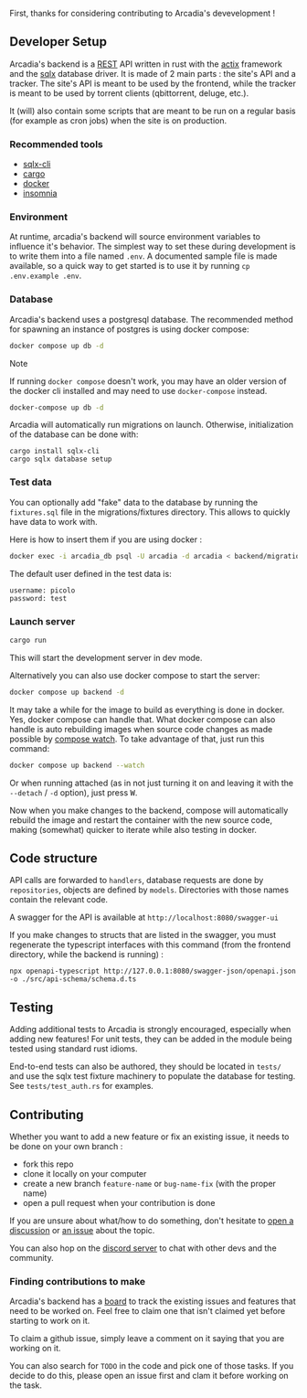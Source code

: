 First, thanks for considering contributing to Arcadia's devevelopment !

## Developer Setup

Arcadia's backend is a [REST](https://en.wikipedia.org/wiki/REST) API written in rust with the [actix](https://github.com/actix/actix-web) framework and the [sqlx](https://github.com/launchbadge/sqlx) database driver. It is made of 2 main parts : the site's API and a tracker. The site's API is meant to be used by the frontend, while the tracker is meant to be used by torrent clients (qbittorrent, deluge, etc.).

It (will) also contain some scripts that are meant to be run on a regular basis (for example as cron jobs) when the site is on production.

### Recommended tools
- [sqlx-cli](https://github.com/launchbadge/sqlx/blob/main/sqlx-cli/README.md)
- [cargo](https://doc.rust-lang.org/cargo/getting-started/installation.html)
- [docker](https://docs.docker.com/desktop/setup/install)
- [insomnia](https://github.com/Kong/insomnia/)

### Environment
At runtime, arcadia's backend will source environment variables to influence it's behavior.  The simplest way to set these during development is to write them into a file named `.env`.  A documented sample file is made available, so a quick way to get started is to use it by running `cp .env.example .env`.

### Database

Arcadia's backend uses a postgresql database. The recommended method for spawning an instance of postgres is using docker compose:

```bash
docker compose up db -d
```

> [!NOTE]
> If running `docker compose` doesn't work, you may have an older version of the docker cli installed and may need to use `docker-compose` instead.
> ```bash
> docker-compose up db -d
> ```

Arcadia will automatically run migrations on launch. Otherwise, initialization of the database can be done with:

```
cargo install sqlx-cli
cargo sqlx database setup
```

### Test data

You can optionally add "fake" data to the database by running the `fixtures.sql` file in the migrations/fixtures directory. This allows to quickly have data to work with.

Here is how to insert them if you are using docker :

```bash
docker exec -i arcadia_db psql -U arcadia -d arcadia < backend/migrations/fixtures/fixtures.sql
```

The default user defined in the test data is:

```
username: picolo
password: test
```

### Launch server

```bash
cargo run
```

This will start the development server in dev mode.

Alternatively you can also use docker compose to start the server:

```bash
docker compose up backend -d
```

It may take a while for the image to build as everything is done in docker. Yes, docker compose can handle that.
What docker compose can also handle is auto rebuilding images when source code changes as made possible by [compose watch](https://docs.docker.com/compose/how-tos/file-watch/).
To take advantage of that, just run this command:

```bash
docker compose up backend --watch
```

Or when running attached (as in not just turning it on and leaving it with the `--detach` / `-d` option), just press <kbd>W</kbd>.

Now when you make changes to the backend, compose will automatically rebuild the image and restart the container with the new source code, making (somewhat) quicker to iterate while also testing in docker.

## Code structure

API calls are forwarded to `handlers`, database requests are done by `repositories`, objects are defined by `models`. Directories with those names contain the relevant code.

A swagger for the API is available at `http://localhost:8080/swagger-ui`

If you make changes to structs that are listed in the swagger, you must regenerate the typescript interfaces with this command (from the frontend directory, while the backend is running) :

```
npx openapi-typescript http://127.0.0.1:8080/swagger-json/openapi.json -o ./src/api-schema/schema.d.ts
```

## Testing

Adding additional tests to Arcadia is strongly encouraged, especially when adding new features! For unit tests, they can be added in the module being tested using standard rust idioms.

End-to-end tests can also be authored, they should be located in `tests/` and use the sqlx test fixture machinery to populate the database for testing.  See `tests/test_auth.rs` for examples.

## Contributing

Whether you want to add a new feature or fix an existing issue, it needs to be done on your own branch :

- fork this repo
- clone it locally on your computer
- create a new branch `feature-name` or `bug-name-fix` (with the proper name)
- open a pull request when your contribution is done

If you are unsure about what/how to do something, don't hesitate to [open a discussion](https://github.com/Arcadia-Solutions/arcadia/discussions) or [an issue](https://github.com/Arcadia-Solutions/arcadia/issues) about the topic.

You can also hop on the [discord server](https://discord.gg/amYWVk7pS3) to chat with other devs and the community.

### Finding contributions to make

Arcadia's backend has a [board](https://github.com/orgs/Arcadia-Solutions/projects/1) to track the existing issues and features that need to be worked on. Feel free to claim one that isn't claimed yet before starting to work on it.

To claim a github issue, simply leave a comment on it saying that you are working on it.

You can also search for `TODO` in the code and pick one of those tasks. If you decide to do this, please open an issue first and clam it before working on the task.
